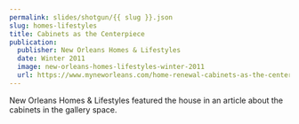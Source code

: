 ```yaml
---
permalink: slides/shotgun/{{ slug }}.json
slug: homes-lifestyles
title: Cabinets as the Centerpiece
publication:
  publisher: New Orleans Homes & Lifestyles
  date: Winter 2011
  image: new-orleans-homes-lifestyles-winter-2011
  url: https://www.myneworleans.com/home-renewal-cabinets-as-the-centerpiece/
---
```

New Orleans Homes & Lifestyles featured the house in an article about the cabinets in the gallery space.
